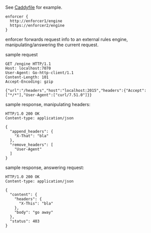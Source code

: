 See [Caddyfile](cmd/enforcer/Caddyfile) for example.

```
enforcer {
  http://enforcer1/engine
  https://enforcer2/engine
}
```

enforcer forwards request info to an external rules engine, manipulating/answering the current request.

sample request

```
GET /engine HTTP/1.1
Host: localhost:7070
User-Agent: Go-http-client/1.1
Content-Length: 101
Accept-Encoding: gzip

{"url":"/headers","host":"localhost:2015","headers":{"Accept":["*/*"],"User-Agent":["curl/7.51.0"]}}
```

sample response, manipulating headers:
```
HTTP/1.0 200 OK
Content-type: application/json

{
  "append_headers": {
    "X-That": "bla"
  },
  "remove_headers": [
    "User-Agent"
  ]
}
```

sample response, answering request:
```
HTTP/1.0 200 OK
Content-type: application/json

{
  "content": {
    "headers": {
      "X-This": "bla"
    },
    "body": "go away"
  },
  "status": 403
}
```
